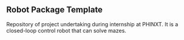 ## Robot Package Template

Repository of project undertaking during internship at PHINXT. It is a closed-loop control robot that can solve mazes.